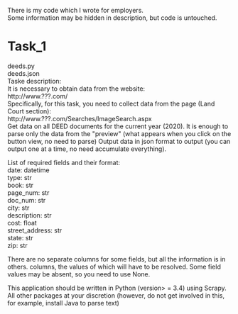 There is my code which I wrote for employers.\
Some information may be hidden in description, but code is untouched.

<h1>Task_1</h1>

deeds.py\
deeds.json\
Taske description:\
It is necessary to obtain data from the website: \
http://www.???.com/ \
Specifically, for this task, you need to collect data from the page (Land Court section): \
http://www.???.com/Searches/ImageSearch.aspx \
Get data on all DEED documents for the current year (2020).
It is enough to parse only the data from the "preview" (what appears when you click on the button
view, no need to parse)
Output data in json format to output (you can output one at a time, no need
accumulate everything).

List of required fields and their format: \
date: datetime \
type: str \
book: str \
page_num: str \
doc_num: str \
city: str \
description: str \
cost: float \
street_address: str \
state: str \
zip: str 

There are no separate columns for some fields, but all the information is in others.
columns, the values of which will have to be resolved. Some field values may
be absent, so you need to use None.

This application should be written in Python (version> = 3.4) using
Scrapy.
All other packages at your discretion (however, do not get involved in this, for example,
install Java to parse text)
